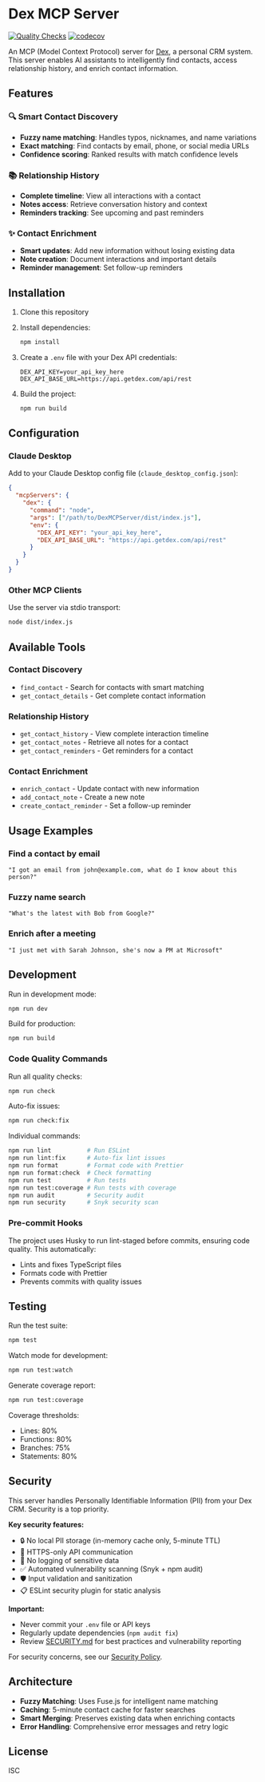 # Dex MCP Server

[![Quality Checks](https://github.com/davidswolf/DexMCPServer/actions/workflows/quality-checks.yml/badge.svg)](https://github.com/davidswolf/DexMCPServer/actions/workflows/quality-checks.yml)
[![codecov](https://codecov.io/gh/davidswolf/DexMCPServer/branch/main/graph/badge.svg)](https://codecov.io/gh/davidswolf/DexMCPServer)

An MCP (Model Context Protocol) server for [Dex](https://getdex.com), a personal CRM system. This server enables AI assistants to intelligently find contacts, access relationship history, and enrich contact information.

## Features

### 🔍 Smart Contact Discovery

- **Fuzzy name matching**: Handles typos, nicknames, and name variations
- **Exact matching**: Find contacts by email, phone, or social media URLs
- **Confidence scoring**: Ranked results with match confidence levels

### 📚 Relationship History

- **Complete timeline**: View all interactions with a contact
- **Notes access**: Retrieve conversation history and context
- **Reminders tracking**: See upcoming and past reminders

### ✨ Contact Enrichment

- **Smart updates**: Add new information without losing existing data
- **Note creation**: Document interactions and important details
- **Reminder management**: Set follow-up reminders

## Installation

1. Clone this repository
2. Install dependencies:

   ```bash
   npm install
   ```

3. Create a `.env` file with your Dex API credentials:

   ```env
   DEX_API_KEY=your_api_key_here
   DEX_API_BASE_URL=https://api.getdex.com/api/rest
   ```

4. Build the project:
   ```bash
   npm run build
   ```

## Configuration

### Claude Desktop

Add to your Claude Desktop config file (`claude_desktop_config.json`):

```json
{
  "mcpServers": {
    "dex": {
      "command": "node",
      "args": ["/path/to/DexMCPServer/dist/index.js"],
      "env": {
        "DEX_API_KEY": "your_api_key_here",
        "DEX_API_BASE_URL": "https://api.getdex.com/api/rest"
      }
    }
  }
}
```

### Other MCP Clients

Use the server via stdio transport:

```bash
node dist/index.js
```

## Available Tools

### Contact Discovery

- `find_contact` - Search for contacts with smart matching
- `get_contact_details` - Get complete contact information

### Relationship History

- `get_contact_history` - View complete interaction timeline
- `get_contact_notes` - Retrieve all notes for a contact
- `get_contact_reminders` - Get reminders for a contact

### Contact Enrichment

- `enrich_contact` - Update contact with new information
- `add_contact_note` - Create a new note
- `create_contact_reminder` - Set a follow-up reminder

## Usage Examples

### Find a contact by email

```
"I got an email from john@example.com, what do I know about this person?"
```

### Fuzzy name search

```
"What's the latest with Bob from Google?"
```

### Enrich after a meeting

```
"I just met with Sarah Johnson, she's now a PM at Microsoft"
```

## Development

Run in development mode:

```bash
npm run dev
```

Build for production:

```bash
npm run build
```

### Code Quality Commands

Run all quality checks:

```bash
npm run check
```

Auto-fix issues:

```bash
npm run check:fix
```

Individual commands:

```bash
npm run lint          # Run ESLint
npm run lint:fix      # Auto-fix lint issues
npm run format        # Format code with Prettier
npm run format:check  # Check formatting
npm run test          # Run tests
npm run test:coverage # Run tests with coverage
npm run audit         # Security audit
npm run security      # Snyk security scan
```

### Pre-commit Hooks

The project uses Husky to run lint-staged before commits, ensuring code quality. This automatically:

- Lints and fixes TypeScript files
- Formats code with Prettier
- Prevents commits with quality issues

## Testing

Run the test suite:

```bash
npm test
```

Watch mode for development:

```bash
npm run test:watch
```

Generate coverage report:

```bash
npm run test:coverage
```

Coverage thresholds:

- Lines: 80%
- Functions: 80%
- Branches: 75%
- Statements: 80%

## Security

This server handles Personally Identifiable Information (PII) from your Dex CRM. Security is a top priority.

**Key security features:**

- 🔒 No local PII storage (in-memory cache only, 5-minute TTL)
- 🔐 HTTPS-only API communication
- 🚫 No logging of sensitive data
- ✅ Automated vulnerability scanning (Snyk + npm audit)
- 🛡️ Input validation and sanitization
- 📋 ESLint security plugin for static analysis

**Important:**

- Never commit your `.env` file or API keys
- Regularly update dependencies (`npm audit fix`)
- Review [SECURITY.md](SECURITY.md) for best practices and vulnerability reporting

For security concerns, see our [Security Policy](SECURITY.md).

## Architecture

- **Fuzzy Matching**: Uses Fuse.js for intelligent name matching
- **Caching**: 5-minute contact cache for faster searches
- **Smart Merging**: Preserves existing data when enriching contacts
- **Error Handling**: Comprehensive error messages and retry logic

## License

ISC

